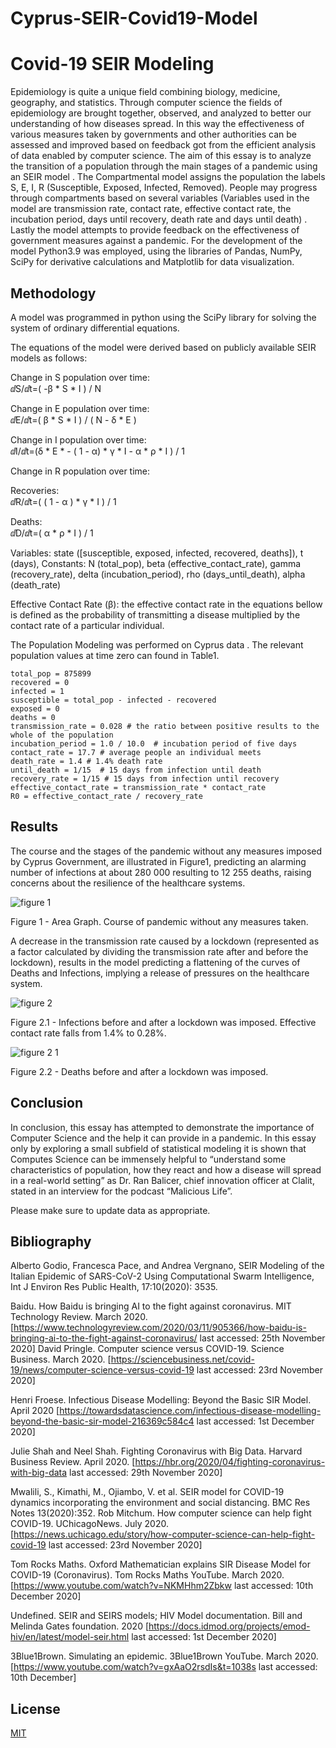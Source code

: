 # Cyprus-SEIR-Covid19-Model

# Covid-19 SEIR Modeling

Epidemiology is quite a unique field combining biology, medicine, geography, and statistics. Through computer science the fields of epidemiology are brought together, observed, and analyzed to better our understanding of how diseases spread. In this way the effectiveness of various measures taken by governments and other authorities can be assessed and improved based on feedback got from the efficient analysis of data enabled by computer science. The aim of this essay is to analyze the transition of a population through the main stages of a pandemic using an SEIR model . The Compartmental model assigns the population the labels S, E, I, R (Susceptible, Exposed, Infected, Removed). People may progress through compartments based on several variables (Variables used in the model are transmission rate, contact rate, effective contact rate, the incubation period, days until recovery, death rate and days until death) . Lastly the model attempts to provide feedback on the effectiveness of government measures against a pandemic.   For the development of the model Python3.9 was employed, using the libraries of Pandas, NumPy, SciPy for derivative calculations and Matplotlib for data visualization. 

## Methodology

A model was programmed in python using the SciPy library for solving the system of ordinary differential equations.

The equations of the model were derived based on publicly available SEIR models  as follows:

Change in S population over time:	
ⅆS/ⅆt=( -β * S * I ) / N

Change in E population over time:	
ⅆE/ⅆt=( β * S * I ) / ( N - δ * Ε )

Change in I population over time:	
ⅆΙ/ⅆt=(δ * E * - ( 1 - α) * γ * I - α * ρ * Ι ) / 1

Change in R population over time:

Recoveries:		
ⅆR/ⅆt=( ( 1 - α ) * γ * Ι ) / 1

Deaths:		
ⅆD/ⅆt=( α * ρ * Ι ) / 1

Variables: state ([susceptible, exposed, infected, recovered, deaths]), t (days), 
Constants: N (total_pop), beta (effective_contact_rate), gamma (recovery_rate), delta (incubation_period), rho (days_until_death), alpha (death_rate)

Effective Contact Rate (β): the effective contact rate in the equations bellow is defined as the probability of transmitting a disease multiplied by the contact rate of a particular individual.


The Population Modeling was performed on Cyprus data . The relevant population values at time zero can found in Table1.

```
total_pop = 875899
recovered = 0
infected = 1
susceptible = total_pop - infected - recovered
exposed = 0
deaths = 0
transmission_rate = 0.028 # the ratio between positive results to the whole of the population
incubation_period = 1.0 / 10.0  # incubation period of five days
contact_rate = 17.7 # average people an individual meets
death_rate = 1.4 # 1.4% death rate
until_death = 1/15  # 15 days from infection until death
recovery_rate = 1/15 # 15 days from infection until recovery
effective_contact_rate = transmission_rate * contact_rate
R0 = effective_contact_rate / recovery_rate

```

## Results

The course and the stages of the pandemic without any measures imposed by Cyprus Government, are illustrated in Figure1, predicting an alarming number of infections at about 280 000 resulting to 12 255 deaths, raising concerns about the resilience of the healthcare systems. 

![figure 1](https://user-images.githubusercontent.com/63063093/114308233-ccdd9d80-9aeb-11eb-8494-e61fcdb032c8.PNG)

Figure 1 - Area Graph. Course of pandemic without any measures taken.

A decrease in the transmission rate caused by a lockdown (represented as a factor calculated by dividing the transmission rate after and before the lockdown), results in the model predicting a flattening of the curves of Deaths and Infections, implying a release of pressures on the healthcare system.

![figure 2](https://user-images.githubusercontent.com/63063093/114308276-ebdc2f80-9aeb-11eb-9202-7eceb088efd6.PNG)

Figure 2.1 - Infections before and after a lockdown was imposed. Effective contact rate falls from 1.4% to 0.28%.

![figure 2 1](https://user-images.githubusercontent.com/63063093/114308259-df57d700-9aeb-11eb-8d42-99b93c0acdad.PNG) 

Figure 2.2 - Deaths before and after a lockdown was imposed.

## Conclusion

In conclusion, this essay has attempted to demonstrate the importance of Computer Science and the help it can provide in a pandemic. In this essay only by exploring a small subfield of statistical modeling it is shown that Computes Science can be immensely helpful to “understand some characteristics of population, how they react and how a disease will spread in a real-world setting” as Dr. Ran Balicer, chief innovation officer at Clalit, stated in an interview for the podcast “Malicious Life”.


Please make sure to update data as appropriate.


## Bibliography

Alberto Godio, Francesca Pace, and Andrea Vergnano, SEIR Modeling of the Italian Epidemic of SARS-CoV-2 Using Computational Swarm Intelligence, Int J Environ Res Public Health, 17:10(2020): 3535.

Baidu. How Baidu is bringing AI to the fight against coronavirus. MIT Technology Review. March 2020. [https://www.technologyreview.com/2020/03/11/905366/how-baidu-is-bringing-ai-to-the-fight-against-coronavirus/ last accessed: 25th November 2020]
David Pringle. Computer science versus COVID-19. Science Business. March 2020. [https://sciencebusiness.net/covid-19/news/computer-science-versus-covid-19 last accessed: 23rd November 2020]

Henri Froese. Infectious Disease Modelling: Beyond the Basic SIR Model. April 2020 [https://towardsdatascience.com/infectious-disease-modelling-beyond-the-basic-sir-model-216369c584c4 last accessed: 1st December 2020]

Julie Shah and Neel Shah. Fighting Coronavirus with Big Data. Harvard Business Review. April 2020. [https://hbr.org/2020/04/fighting-coronavirus-with-big-data last accessed: 29th November 2020]

Mwalili, S., Kimathi, M., Ojiambo, V. et al. SEIR model for COVID-19 dynamics incorporating the environment and social distancing. BMC Res Notes 13(2020):352.
Rob Mitchum. How computer science can help fight COVID-19. UChicagoNews. July 2020. [https://news.uchicago.edu/story/how-computer-science-can-help-fight-covid-19 last accessed: 23rd November 2020]

Tom Rocks Maths. Oxford Mathematician explains SIR Disease Model for COVID-19 (Coronavirus). Tom Rocks Maths YouTube. March 2020. [https://www.youtube.com/watch?v=NKMHhm2Zbkw last accessed: 10th December 2020]

Undefined. SEIR and SEIRS models; HIV Model documentation. Bill and Melinda Gates foundation. 2020 [https://docs.idmod.org/projects/emod-hiv/en/latest/model-seir.html last accessed: 1st December 2020]

3Blue1Brown. Simulating an epidemic. 3Blue1Brown YouTube. March 2020. [https://www.youtube.com/watch?v=gxAaO2rsdIs&t=1038s last accessed: 10th December] 



## License
[MIT](https://choosealicense.com/licenses/mit/)
